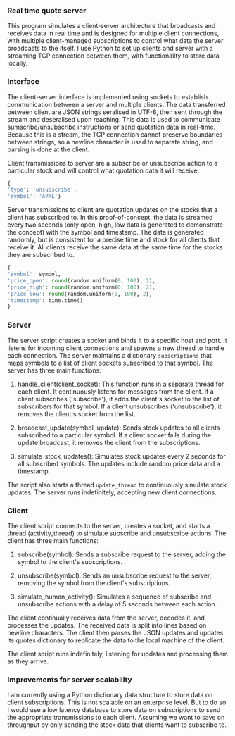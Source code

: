 ### Real time quote server
This program simulates a client-server architecture that broadcasts and receives data in real time and is designed for multiple client connections, with multiple client-managed subscriptions to control what data the server broadcasts to the itself. I use Python to set up clients and server with a streaming TCP connection between them, with functionality to store data locally.

### Interface
The client-server interface is implemented using sockets to establish communication between a server and multiple clients. The data transferred between client are JSON strings seralised in UTF-8, then sent through the stream and deseralised upon reaching. This data is used to communicate sumscribe/unsubscribe instructions or send quotation data in real-time. Because this is a stream, the TCP connection cannot preserve boundaries between strings, so a newline character is used to separate string, and parsing is done at the client.

Client transmissions to server are a subscribe or unsubscribe action to a particular stock and will control what quotation data it will receive.
```python
{
'type': 'unsubscribe', 
'symbol': 'APPL'}
```

Server transmissions to client are quotation updates on the stocks that a client has subscribed to. In this proof-of-concept, the data is streamed every two seconds (only open, high, low data is generated to demonstrate the concept) with the symbol and timestamp. The data is generated randomly, but is consistent for a precise time and stock for all clients that receive it. All clients receive the same data at the same time for the stocks they are subscribed to.
```python
{
'symbol': symbol,
'price_open': round(random.uniform(0, 100), 2),
'price_high': round(random.uniform(0, 100), 2),
'price_low': round(random.uniform(0, 100), 2),
'timestamp': time.time()
}
```

### Server
The server script creates a socket and binds it to a specific host and port. It listens for incoming client connections and spawns a new thread to handle each connection. The server maintains a dictionary ```subscriptions``` that maps symbols to a list of client sockets subscribed to that symbol. The server has three main functions:

1. handle_client(client_socket): This function runs in a separate thread for each client. It continuously listens for messages from the client. If a client subscribes ('subscribe'), it adds the client's socket to the list of subscribers for that symbol. If a client unsubscribes ('unsubscribe'), it removes the client's socket from the list.

2. broadcast_update(symbol, update): Sends stock updates to all clients subscribed to a particular symbol. If a client socket fails during the update broadcast, it removes the client from the subscriptions.

3. simulate_stock_updates(): Simulates stock updates every 2 seconds for all subscribed symbols. The updates include random price data and a timestamp.

The script also starts a thread ```update_thread``` to continuously simulate stock updates. The server runs indefinitely, accepting new client connections.

### Client
The client script connects to the server, creates a socket, and starts a thread (activity_thread) to simulate subscribe and unsubscribe actions. The client has three main functions:

1. subscribe(symbol): Sends a subscribe request to the server, adding the symbol to the client's subscriptions.

2. unsubscribe(symbol): Sends an unsubscribe request to the server, removing the symbol from the client's subscriptions.

3. simulate_human_activity(): Simulates a sequence of subscribe and unsubscribe actions with a delay of 5 seconds between each action.

The client continually receives data from the server, decodes it, and processes the updates. The received data is split into lines based on newline characters. The client then parses the JSON updates and updates its quotes dictionary to replicate the data to the local machine of the client.

The client script runs indefinitely, listening for updates and processing them as they arrive.

### Improvements for server scalability
I am currently using a Python dictionary data structure to store data on client subscriptions. This is not scalable on an enterprise level. But to do so I would use a low latency  database to store data on subscriptions to send the appropriate transmissions to each client. Assuming we want to save on throughput by only sending the stock data that clients want to subscribe to.
